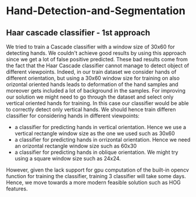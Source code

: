 # Hand-Detection-and-Segmentation
 
## Haar cascade classifier - 1st approach
We tried to train a Cascade classifier with a window size of 30x60 for detecting hands. 
We couldn't achieve good results by using this approach since we get a lot of false positive predicted. These bad results come from the fact that the Haar Cascade classifier cannot manage to detect object of different viewpoints. Indeed, in our train dataset we consider hands of different orientation, but using a 30x60 window size for training on also orizontal oriented hands leads to deformation of the hand samples and moreover gets included a lot of background in the samples.
For improving our solution we might need to go through the dataset and select only vertical oriented hands for training. In this case our classifier would be able to correctly detect only vertical hands.
We should hence train differen classifier for considering hands in different viewpoints: 
 - a classifier for predicting hands in vertical orientation. Hence we use a vertical rectangle window size as the one we used such as 30x60
 - a classifier for predicting hands in orrizontal orientation. Hence we need an orizontal rectangle window size such as 60x30
 - a classifier for predicting hands in oblique orientation. We might try using a square window size such as 24x24. 

However, given the lack support for gpu computation of the built-in opencv function for training the classifier, training 3 classifier will take some days. Hence, we move towards a more modern feasible solution such as HOG features.
